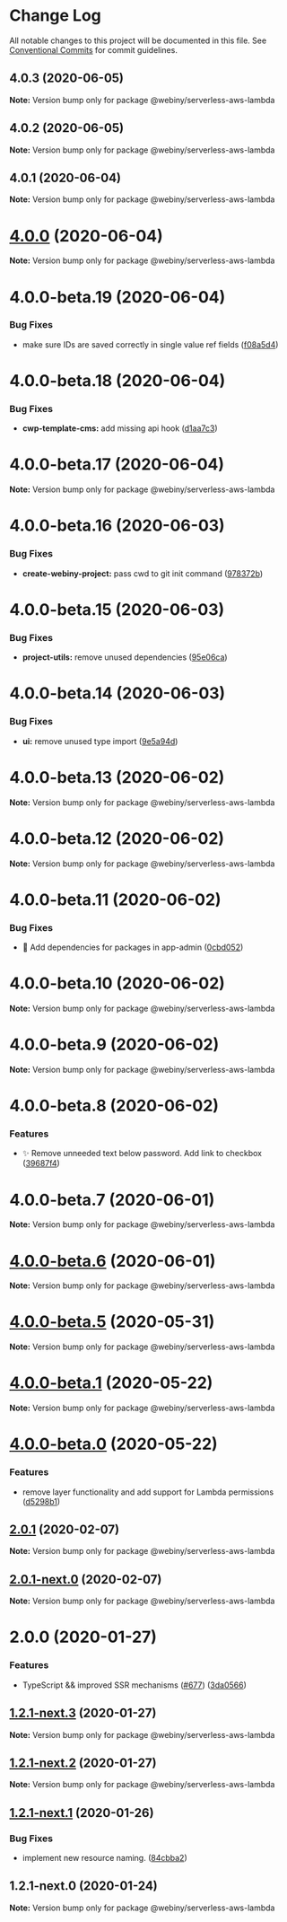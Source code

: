 # Change Log

All notable changes to this project will be documented in this file.
See [Conventional Commits](https://conventionalcommits.org) for commit guidelines.

## 4.0.3 (2020-06-05)

**Note:** Version bump only for package @webiny/serverless-aws-lambda





## 4.0.2 (2020-06-05)

**Note:** Version bump only for package @webiny/serverless-aws-lambda





## 4.0.1 (2020-06-04)

**Note:** Version bump only for package @webiny/serverless-aws-lambda





# [4.0.0](https://github.com/Webiny/webiny-js/compare/v4.0.0-beta.19...v4.0.0) (2020-06-04)

**Note:** Version bump only for package @webiny/serverless-aws-lambda





# 4.0.0-beta.19 (2020-06-04)


### Bug Fixes

* make sure IDs are saved correctly in single value ref fields ([f08a5d4](https://github.com/webiny/webiny-js/commit/f08a5d45bb687db475f4ba6fe2bb7bf42f908c12))





# 4.0.0-beta.18 (2020-06-04)


### Bug Fixes

* **cwp-template-cms:** add missing api hook ([d1aa7c3](https://github.com/webiny/webiny-js/commit/d1aa7c334e681340ac14fd2b3d83fa583a8e5fc8))





# 4.0.0-beta.17 (2020-06-04)

**Note:** Version bump only for package @webiny/serverless-aws-lambda





# 4.0.0-beta.16 (2020-06-03)


### Bug Fixes

* **create-webiny-project:** pass cwd to git init command ([978372b](https://github.com/webiny/webiny-js/commit/978372b02757c3525372fb711e62786580319f5e))





# 4.0.0-beta.15 (2020-06-03)


### Bug Fixes

* **project-utils:** remove unused dependencies ([95e06ca](https://github.com/webiny/webiny-js/commit/95e06ca58d88131af665a59041e4355ce1ad16d8))





# 4.0.0-beta.14 (2020-06-03)


### Bug Fixes

* **ui:** remove unused type import ([9e5a94d](https://github.com/webiny/webiny-js/commit/9e5a94d7b6bb4cb7c44b84c876dd130ec05f6507))





# 4.0.0-beta.13 (2020-06-02)

**Note:** Version bump only for package @webiny/serverless-aws-lambda





# 4.0.0-beta.12 (2020-06-02)

**Note:** Version bump only for package @webiny/serverless-aws-lambda





# 4.0.0-beta.11 (2020-06-02)


### Bug Fixes

* 🐛  Add dependencies for packages in app-admin ([0cbd052](https://github.com/webiny/webiny-js/commit/0cbd0526d90bba17f0ef5b00b29a35d84bbd831a))





# 4.0.0-beta.10 (2020-06-02)

**Note:** Version bump only for package @webiny/serverless-aws-lambda





# 4.0.0-beta.9 (2020-06-02)

**Note:** Version bump only for package @webiny/serverless-aws-lambda





# 4.0.0-beta.8 (2020-06-02)


### Features

* ✨  Remove unneeded text below password. Add link to checkbox ([39687f4](https://github.com/webiny/webiny-js/commit/39687f42f17c0066c681c16745ab9c37d5759f08))





# 4.0.0-beta.7 (2020-06-01)

**Note:** Version bump only for package @webiny/serverless-aws-lambda





# [4.0.0-beta.6](https://github.com/webiny/webiny-js/compare/v4.0.0-beta.5...v4.0.0-beta.6) (2020-06-01)

**Note:** Version bump only for package @webiny/serverless-aws-lambda





# [4.0.0-beta.5](https://github.com/webiny/webiny-js/compare/v4.0.0-beta.4...v4.0.0-beta.5) (2020-05-31)

**Note:** Version bump only for package @webiny/serverless-aws-lambda





# [4.0.0-beta.1](https://github.com/webiny/webiny-js/compare/v4.0.0-beta.0...v4.0.0-beta.1) (2020-05-22)

**Note:** Version bump only for package @webiny/serverless-aws-lambda





# [4.0.0-beta.0](https://github.com/Webiny/webiny-js/compare/v1.15.1...v4.0.0-beta.0) (2020-05-22)


### Features

* remove layer functionality and add support for Lambda permissions ([d5298b1](https://github.com/Webiny/webiny-js/commit/d5298b17cf9f9b7faab2f4694a726724f9cda11d))





## [2.0.1](https://github.com/Webiny/webiny-js/compare/@webiny/serverless-aws-lambda@2.0.1-next.0...@webiny/serverless-aws-lambda@2.0.1) (2020-02-07)

**Note:** Version bump only for package @webiny/serverless-aws-lambda





## [2.0.1-next.0](https://github.com/Webiny/webiny-js/compare/@webiny/serverless-aws-lambda@2.0.0...@webiny/serverless-aws-lambda@2.0.1-next.0) (2020-02-07)

**Note:** Version bump only for package @webiny/serverless-aws-lambda





# 2.0.0 (2020-01-27)


### Features

* TypeScript && improved SSR mechanisms ([#677](https://github.com/Webiny/webiny-js/issues/677)) ([3da0566](https://github.com/Webiny/webiny-js/commit/3da0566f29e1d46df0e7c357be0b42bdaa4c7d2b))





## [1.2.1-next.3](https://github.com/Webiny/webiny-js/compare/@webiny/serverless-aws-lambda@1.2.1-next.2...@webiny/serverless-aws-lambda@1.2.1-next.3) (2020-01-27)

**Note:** Version bump only for package @webiny/serverless-aws-lambda





## [1.2.1-next.2](https://github.com/Webiny/webiny-js/compare/@webiny/serverless-aws-lambda@1.2.1-next.1...@webiny/serverless-aws-lambda@1.2.1-next.2) (2020-01-27)

**Note:** Version bump only for package @webiny/serverless-aws-lambda





## [1.2.1-next.1](https://github.com/webiny/webiny-js/compare/@webiny/serverless-aws-lambda@1.2.1-next.0...@webiny/serverless-aws-lambda@1.2.1-next.1) (2020-01-26)


### Bug Fixes

* implement new resource naming. ([84cbba2](https://github.com/webiny/webiny-js/commit/84cbba21c6690222d9118cd64621ee5e1ce0492a))





## 1.2.1-next.0 (2020-01-24)

**Note:** Version bump only for package @webiny/serverless-aws-lambda
